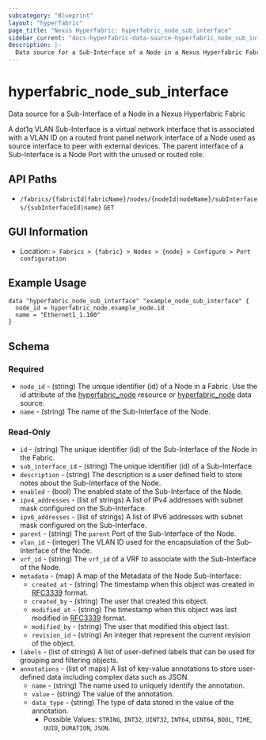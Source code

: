 ```yaml
---
subcategory: "Blueprint"
layout: "hyperfabric"
page_title: "Nexus Hyperfabric: hyperfabric_node_sub_interface"
sidebar_current: "docs-hyperfabric-data-source-hyperfabric_node_sub_interface"
description: |-
  Data source for a Sub-Interface of a Node in a Nexus Hyperfabric Fabric
---
```


# hyperfabric_node_sub_interface

Data source for a Sub-Interface of a Node in a Nexus Hyperfabric Fabric

A dot1q VLAN Sub-Interface is a virtual network interface that is associated with a VLAN ID on a routed front panel network interface of a Node used as source interface to peer with external devices. The parent interface of a Sub-Interface is a Node Port with the unused or routed role.

## API Paths ##

* `/fabrics/{fabricId|fabricName}/nodes/{nodeId|nodeName}/subInterfaces/{subInterfaceId|name}` `GET`

## GUI Information ##

* Location: `> Fabrics > {fabric} > Nodes > {node} > Configure > Port configuration`

## Example Usage ##

```hcl
data "hyperfabric_node_sub_interface" "example_node_sub_interface" {
  node_id = hyperfabric_node.example_node.id
  name = "Ethernet1_1.100"
}
```

## Schema ##

### Required ###
* `node_id` - (string) The unique identifier (id) of a Node in a Fabric. Use the id attribute of the [hyperfabric_node](https://registry.terraform.io/providers/cisco-open/hyperfabric/latest/docs/resources/node) resource or [hyperfabric_node](https://registry.terraform.io/providers/cisco-open/hyperfabric/latest/docs/data-sources/node) data source.
* `name` - (string) The name of the Sub-Interface of the Node.

### Read-Only ###

* `id` - (string) The unique identifier (id) of the Sub-Interface of the Node in the Fabric.
* `sub_interface_id` - (string) The unique identifier (id) of a Sub-Interface.
* `description` - (string) The description is a user defined field to store notes about the Sub-Interface of the Node.
* `enabled` - (bool) The enabled state of the Sub-Interface of the Node.
* `ipv4_addresses` - (list of strings) A list of IPv4 addresses with subnet mask configured on the Sub-Interface.
* `ipv6_addresses` - (list of strings) A list of IPv6 addresses with subnet mask configured on the Sub-Interface.
* `parent` - (string) The `parent` Port of the Sub-Interface of the Node.
* `vlan_id` - (integer) The VLAN ID used for the encapsulation of the Sub-Interface of the Node.
* `vrf_id` - (string) The `vrf_id` of a VRF to associate with the Sub-Interface of the Node.
* `metadata` - (map) A map of the Metadata of the Node Sub-Interface:
  * `created_at` - (string) The timestamp when this object was created in [RFC3339](https://datatracker.ietf.org/doc/html/rfc3339#section-5.8) format.
  * `created_by` - (string) The user that created this object.
  * `modified_at` - (string) The timestamp when this object was last modified in [RFC3339](https://datatracker.ietf.org/doc/html/rfc3339#section-5.8) format.
  * `modified_by` - (string) The user that modified this object last.
  * `revision_id` - (string) An integer that represent the current revision of the object.
* `labels` - (list of strings) A list of user-defined labels that can be used for grouping and filtering objects.
* `annotations` - (list of maps) A list of key-value annotations to store user-defined data including complex data such as JSON.
  * `name` - (string) The name used to uniquely identify the annotation.
  * `value` - (string) The value of the annotation.
  * `data_type` - (string) The type of data stored in the value of the annotation.
      - Possible Values: `STRING`, `INT32`, `UINT32`, `INT64`, `UINT64`, `BOOL`, `TIME`, `UUID`, `DURATION`, `JSON`.
